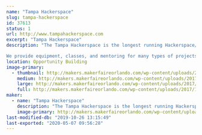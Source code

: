 ```yaml
---
name: "Tampa Hackerspace"
slug: tampa-hackerspace
id: 37613
status: 1
url: http://www.tampahackerspace.com
excerpt: "Tampa Hackerspace"
description: "The Tampa Hackerspace is the longest running Hackerspace/Makerspace in the Greater Tampa Bay Area.  We have a vast array of tools including but not limited to: 3D Printers, Laser Cutters, 4x8 Shopbot, Machine Shop, Wood Shop and more, so please come check out our booth and talk to our members!  

We provide equipment, classes, and mentoring for many types of projects. Some of the projects our members work on: aquaponics, robotics, Arduino, Raspberry Pi, Internet of Things (IoT), electronics, ham / amateur radio, wearable electronics, home automation, microcontrollers, quadcopters, satellites, metal machining, Bitcoin and other alternate exchanges, computer security, photography, sewing, remote controlled aircraft, LED lighting, cosplay, steampunk, video and arcade gaming, 3D printing, art, etc."
location: Opportunity Building
image-primary:
  - thumbnail: http://makers.makerfaireorlando.com/wp-content/uploads/2017/10/Tampa-Hackerspace-2048-Transparent-border-150x150.png
    medium: http://makers.makerfaireorlando.com/wp-content/uploads/2017/10/Tampa-Hackerspace-2048-Transparent-border-300x300.png
    large: http://makers.makerfaireorlando.com/wp-content/uploads/2017/10/Tampa-Hackerspace-2048-Transparent-border-1024x1024.png
    full: http://makers.makerfaireorlando.com/wp-content/uploads/2017/10/Tampa-Hackerspace-2048-Transparent-border.png
maker:
  - name: "Tampa Hackerspace"
    description: "The Tampa Hackerspace is the longest running Hackerspace/Makerspace in the Greater Tampa Bay Area. We have a vast array of tools including but not limited to: 3D Printers, Laser Cutters, 4x8 Shopbot, and our lastest tools include Full CNC Controlled Milling machine ( Tormach Personnel 700 ) so please come check out our booth and talk to our members!"
    image-primary: http://makers.makerfaireorlando.com/wp-content/uploads/2015/08/Tampa-Hackerspace-2048-Transparent-border.png
last-modified-db: "2019-10-26 13:15:49"
last-exported: "2020-05-07 09:56:28"
---
```

